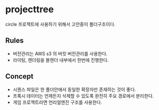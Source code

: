 # projecttree
circle 프로젝트에 사용하기 위해서 고안중이 폴더구조이다.

## Rules
- 버전관리는 AWS s3 의 버킷 버전관리를 사용한다.
- 라이팅, 렌더링을 블렌더 내부에서 한번에 진행한다.

## Concept
- 시퀀스 파일은 한 폴더안에서 동일한 확장자만 존재하는 것이 좋다.
- 프록시 데이터는 언제든지 삭제할 수 있도록 완전히 주요 경로에서 분리한다.
- 게임 프로젝트라면 언리얼엔진 구조를 사용한다.
